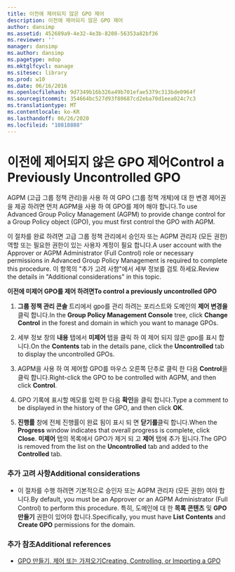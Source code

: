```yaml
---
title: 이전에 제어되지 않은 GPO 제어
description: 이전에 제어되지 않은 GPO 제어
author: dansimp
ms.assetid: 452689a9-4e32-4e3b-8208-56353a82bf36
ms.reviewer: ''
manager: dansimp
ms.author: dansimp
ms.pagetype: mdop
ms.mktglfcycl: manage
ms.sitesec: library
ms.prod: w10
ms.date: 06/16/2016
ms.openlocfilehash: 9d7349b16b326a49b701efae5379c313bde0964f
ms.sourcegitcommit: 354664bc527d93f80687cd2eba70d1eea024c7c3
ms.translationtype: MT
ms.contentlocale: ko-KR
ms.lasthandoff: 06/26/2020
ms.locfileid: "10818888"
---
```

# <span data-ttu-id="f1111-103">이전에 제어되지 않은 GPO 제어</span><span class="sxs-lookup"><span data-stu-id="f1111-103">Control a Previously Uncontrolled GPO</span></span>


<span data-ttu-id="f1111-104">AGPM (고급 그룹 정책 관리)을 사용 하 여 GPO (그룹 정책 개체)에 대 한 변경 제어권을 제공 하려면 먼저 AGPM을 사용 하 여 GPO를 제어 해야 합니다.</span><span class="sxs-lookup"><span data-stu-id="f1111-104">To use Advanced Group Policy Management (AGPM) to provide change control for a Group Policy object (GPO), you must first control the GPO with AGPM.</span></span>

<span data-ttu-id="f1111-105">이 절차를 완료 하려면 고급 그룹 정책 관리에서 승인자 또는 AGPM 관리자 (모든 권한) 역할 또는 필요한 권한이 있는 사용자 계정이 필요 합니다.</span><span class="sxs-lookup"><span data-stu-id="f1111-105">A user account with the Approver or AGPM Administrator (Full Control) role or necessary permissions in Advanced Group Policy Management is required to complete this procedure.</span></span> <span data-ttu-id="f1111-106">이 항목의 "추가 고려 사항"에서 세부 정보를 검토 하세요.</span><span class="sxs-lookup"><span data-stu-id="f1111-106">Review the details in "Additional considerations" in this topic.</span></span>

**<span data-ttu-id="f1111-107">이전에 미제어 GPO를 제어 하려면</span><span class="sxs-lookup"><span data-stu-id="f1111-107">To control a previously uncontrolled GPO</span></span>**

1.  <span data-ttu-id="f1111-108">**그룹 정책 관리 콘솔** 트리에서 gpo를 관리 하려는 포리스트와 도메인의 **제어 변경을** 클릭 합니다.</span><span class="sxs-lookup"><span data-stu-id="f1111-108">In the **Group Policy Management Console** tree, click **Change Control** in the forest and domain in which you want to manage GPOs.</span></span>

2.  <span data-ttu-id="f1111-109">세부 정보 창의 **내용** 탭에서 **미제어** 탭을 클릭 하 여 제어 되지 않은 gpo를 표시 합니다.</span><span class="sxs-lookup"><span data-stu-id="f1111-109">On the **Contents** tab in the details pane, click the **Uncontrolled** tab to display the uncontrolled GPOs.</span></span>

3.  <span data-ttu-id="f1111-110">AGPM을 사용 하 여 제어할 GPO를 마우스 오른쪽 단추로 클릭 한 다음 **Control**을 클릭 합니다.</span><span class="sxs-lookup"><span data-stu-id="f1111-110">Right-click the GPO to be controlled with AGPM, and then click **Control**.</span></span>

4.  <span data-ttu-id="f1111-111">GPO 기록에 표시할 메모를 입력 한 다음 **확인**을 클릭 합니다.</span><span class="sxs-lookup"><span data-stu-id="f1111-111">Type a comment to be displayed in the history of the GPO, and then click **OK**.</span></span>

5.  <span data-ttu-id="f1111-112">**진행률** 창에 전체 진행률이 완료 됨이 표시 되 면 **닫기를**클릭 합니다.</span><span class="sxs-lookup"><span data-stu-id="f1111-112">When the **Progress** window indicates that overall progress is complete, click **Close**.</span></span> <span data-ttu-id="f1111-113">**미제어** 탭의 목록에서 GPO가 제거 되 고 **제어** 탭에 추가 됩니다.</span><span class="sxs-lookup"><span data-stu-id="f1111-113">The GPO is removed from the list on the **Uncontrolled** tab and added to the **Controlled** tab.</span></span>

### <span data-ttu-id="f1111-114">추가 고려 사항</span><span class="sxs-lookup"><span data-stu-id="f1111-114">Additional considerations</span></span>

-   <span data-ttu-id="f1111-115">이 절차를 수행 하려면 기본적으로 승인자 또는 AGPM 관리자 (모든 권한) 여야 합니다.</span><span class="sxs-lookup"><span data-stu-id="f1111-115">By default, you must be an Approver or an AGPM Administrator (Full Control) to perform this procedure.</span></span> <span data-ttu-id="f1111-116">특히, 도메인에 대 한 **목록 콘텐츠** 및 **GPO 만들기** 권한이 있어야 합니다.</span><span class="sxs-lookup"><span data-stu-id="f1111-116">Specifically, you must have **List Contents** and **Create GPO** permissions for the domain.</span></span>

### <span data-ttu-id="f1111-117">추가 참조</span><span class="sxs-lookup"><span data-stu-id="f1111-117">Additional references</span></span>

-   [<span data-ttu-id="f1111-118">GPO 만들기, 제어 또는 가져오기</span><span class="sxs-lookup"><span data-stu-id="f1111-118">Creating, Controlling, or Importing a GPO</span></span>](creating-controlling-or-importing-a-gpo-approver.md)

 

 





